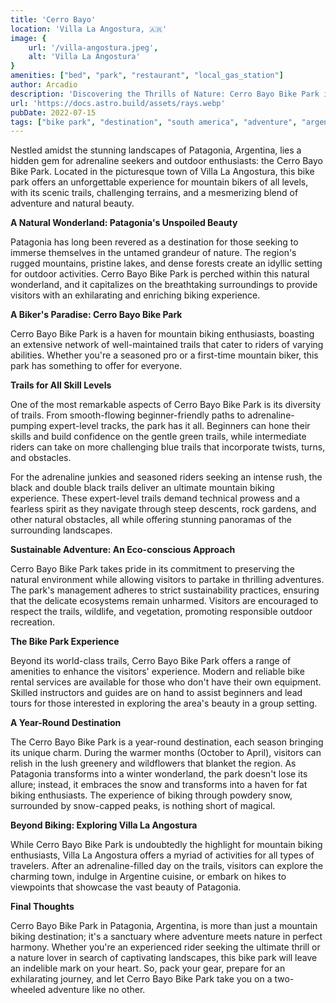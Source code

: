 ```yaml
---
title: 'Cerro Bayo'
location: 'Villa La Angostura, 🇦🇷'
image: {
    url: '/villa-angostura.jpeg',
    alt: 'Villa La Angostura'
}
amenities: ["bed", "park", "restaurant", "local_gas_station"]
author: Arcadio
description: 'Discovering the Thrills of Nature: Cerro Bayo Bike Park in Patagonia, Argentina'
url: 'https://docs.astro.build/assets/rays.webp'
pubDate: 2022-07-15
tags: ["bike park", "destination", "south america", "adventure", "argentina"]
---
```

Nestled amidst the stunning landscapes of Patagonia, Argentina, lies a hidden gem for adrenaline seekers and outdoor enthusiasts: the Cerro Bayo Bike Park. Located in the picturesque town of Villa La Angostura, this bike park offers an unforgettable experience for mountain bikers of all levels, with its scenic trails, challenging terrains, and a mesmerizing blend of adventure and natural beauty.

**A Natural Wonderland: Patagonia's Unspoiled Beauty**

Patagonia has long been revered as a destination for those seeking to immerse themselves in the untamed grandeur of nature. The region's rugged mountains, pristine lakes, and dense forests create an idyllic setting for outdoor activities. Cerro Bayo Bike Park is perched within this natural wonderland, and it capitalizes on the breathtaking surroundings to provide visitors with an exhilarating and enriching biking experience.

**A Biker's Paradise: Cerro Bayo Bike Park**

Cerro Bayo Bike Park is a haven for mountain biking enthusiasts, boasting an extensive network of well-maintained trails that cater to riders of varying abilities. Whether you're a seasoned pro or a first-time mountain biker, this park has something to offer for everyone.

**Trails for All Skill Levels**

One of the most remarkable aspects of Cerro Bayo Bike Park is its diversity of trails. From smooth-flowing beginner-friendly paths to adrenaline-pumping expert-level tracks, the park has it all. Beginners can hone their skills and build confidence on the gentle green trails, while intermediate riders can take on more challenging blue trails that incorporate twists, turns, and obstacles.

For the adrenaline junkies and seasoned riders seeking an intense rush, the black and double black trails deliver an ultimate mountain biking experience. These expert-level trails demand technical prowess and a fearless spirit as they navigate through steep descents, rock gardens, and other natural obstacles, all while offering stunning panoramas of the surrounding landscapes.

**Sustainable Adventure: An Eco-conscious Approach**

Cerro Bayo Bike Park takes pride in its commitment to preserving the natural environment while allowing visitors to partake in thrilling adventures. The park's management adheres to strict sustainability practices, ensuring that the delicate ecosystems remain unharmed. Visitors are encouraged to respect the trails, wildlife, and vegetation, promoting responsible outdoor recreation.

**The Bike Park Experience**

Beyond its world-class trails, Cerro Bayo Bike Park offers a range of amenities to enhance the visitors' experience. Modern and reliable bike rental services are available for those who don't have their own equipment. Skilled instructors and guides are on hand to assist beginners and lead tours for those interested in exploring the area's beauty in a group setting.

**A Year-Round Destination**

The Cerro Bayo Bike Park is a year-round destination, each season bringing its unique charm. During the warmer months (October to April), visitors can relish in the lush greenery and wildflowers that blanket the region. As Patagonia transforms into a winter wonderland, the park doesn't lose its allure; instead, it embraces the snow and transforms into a haven for fat biking enthusiasts. The experience of biking through powdery snow, surrounded by snow-capped peaks, is nothing short of magical.

**Beyond Biking: Exploring Villa La Angostura**

While Cerro Bayo Bike Park is undoubtedly the highlight for mountain biking enthusiasts, Villa La Angostura offers a myriad of activities for all types of travelers. After an adrenaline-filled day on the trails, visitors can explore the charming town, indulge in Argentine cuisine, or embark on hikes to viewpoints that showcase the vast beauty of Patagonia.

**Final Thoughts**

Cerro Bayo Bike Park in Patagonia, Argentina, is more than just a mountain biking destination; it's a sanctuary where adventure meets nature in perfect harmony. Whether you're an experienced rider seeking the ultimate thrill or a nature lover in search of captivating landscapes, this bike park will leave an indelible mark on your heart. So, pack your gear, prepare for an exhilarating journey, and let Cerro Bayo Bike Park take you on a two-wheeled adventure like no other.